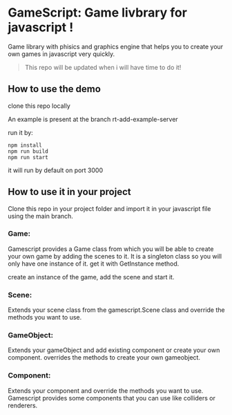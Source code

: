 # GameScript: Game livbrary for javascript !

Game library with phisics and graphics engine that helps you to create your own games in javascript very quickly.



> This repo will be updated when i will have time to do it!

## How to use the demo
clone this repo locally

An example is present at the branch rt-add-example-server

run it by:
```
npm install
npm run build
npm run start
```
it will run by default on port 3000

## How to use it in your project
Clone this repo in your project folder and import it in your javascript file using the main branch.

### Game:

Gamescript provides a Game class from which you will be able to create your own game by adding the scenes to it. It is a singleton class so you will only have one instance of it. get it with GetInstance method.

create an instance of the game, add the scene and start it.

### Scene:

Extends your scene class from the  gamescript.Scene class and override the methods you want to use.

### GameObject:

Extends your gameObject and add existing component or create your own component. overrides the methods to create your own gameobject.

### Component:

Extends your component and override the methods you want to use. Gamescript provides some components that you can use like colliders or renderers.
